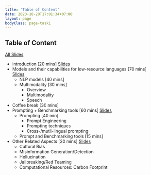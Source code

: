 ```yaml
---
title: 'Table of Content'
date: 2023-10-20T17:01:34+07:00
layout: page
bodyClass: page-task1
---
```



## Table of Content
[All Slides](LLMs_for_Low_Resource_Languages.pdf)

- Introduction [20 mins] [Slides](introduction.pdf)
- Models and their capabilities for low-resource languages [70 mins] [Slides](models.pdf)
  - NLP models [40 mins]   
  - Multimodality [30 mins]
    -  Overview
    - Multimodality
    - Speech
- Coffee break [30 mins]
- Prompting + Benchmarking tools [60 mins] [Slides](prompting.pdf)
  - Prompting [40 min]
    - Prompt Engineering
    - Prompting techniques
    - Cross-/mutli-lingual prompting
  - Prompt and Benchmarking tools [15 mins]
- Other Related Aspects [20 mins] [Slides](related_aspects.pdf)
  - Cultural Bias
  - Misinformation Generation/Detection
  - Hellucination
  - Jailbreaking/Red Teaming
  - Computational Resources: Carbon Footprint
